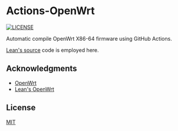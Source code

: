 # Actions-OpenWrt

[![LICENSE](https://img.shields.io/github/license/mashape/apistatus.svg?style=flat-square&label=LICENSE)](https://github.com/yuhuangniu/OpenWrt-x86_64/blob/master/LICENSE)

Automatic compile OpenWrt X86-64 firmware using GitHub Actions.

[Lean's source](https://github.com/coolsnowwolf/lede) code is employed here. 

## Acknowledgments

- [OpenWrt](https://github.com/openwrt/openwrt)
- [Lean's OpenWrt](https://github.com/coolsnowwolf/lede)

## License

[MIT](https://github.com/yuhuangniu/OpenWrt-x86_64/blob/master/LICENSE) 
